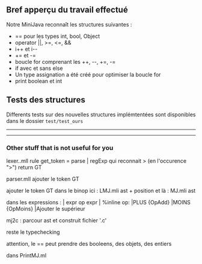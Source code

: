 
## Bref apperçu du travail effectué

Notre MiniJava reconnaît les structures suivantes :

- == pour les types int, bool, Object
- operator ||, >=, <=, &&
- i++ et i-- 
- += et -=
- boucle for comprenant les ++, --, +=, -=
- if avec et sans else
- Un type assignation a été créé pour optimiser la boucle for
- print boolean et int

## Tests des structures
Differents tests sur des nouvelles structures implémtentées sont disponibles dans le dossier `test/test_ours`

_____
_____

### Other stuff that is not useful for you


lexer..mll
  rule get_token = parse
    | regExp qui reconnait > (en l'occurence ">") return GT

parser.mll
  ajouter le token GT

ajouter le token GT dans le binop 
ici : 
LMJ.mli
  ast + position
et là : 
MJ.mli
  ast

dans les expressions : 
| expr op expr
|
%inline
op:
  |PLUS {OpAdd}
  |MOINS {OpMoins}
  |Ajouter le supérieur

mj2c : parcour ast et construit fichier '.c'

reste le typechecking

attention, le == peut prendre des booleens, des objets, des entiers


dans PrintMJ.ml